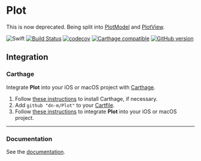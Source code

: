 # Plot

This is now deprecated. Being split into [PlotModel](https://github.com/dn-m/PlotModel) and [PlotView](https://github.com/dn-m/PlotView).

![Swift](https://img.shields.io/badge/%20in-swift%203.0-orange.svg)
[![Build Status](https://travis-ci.org/dn-m/Plot.svg?branch=master)](https://travis-ci.org/dn-m/Plot) 
[![codecov](https://codecov.io/gh/dn-m/Plot/branch/master/graph/badge.svg)](https://codecov.io/gh/dn-m/Plot) 
[![Carthage compatible](https://img.shields.io/badge/Carthage-compatible-4BC51D.svg?style=flat)](https://github.com/Carthage/Carthage) 
[![GitHub version](https://badge.fury.io/gh/dn-m%2FPlot.svg)](https://badge.fury.io/gh/dn-m%2FPlot) 

## Integration

### Carthage
Integrate **Plot** into your iOS or macOS project with [Carthage](https://github.com/Carthage/Carthage).

1. Follow [these instructions](https://github.com/Carthage/Carthage#installing-carthage) to install Carthage, if necessary.
2. Add `github "dn-m/Plot"` to your [Cartfile](https://github.com/Carthage/Carthage/blob/master/Documentation/Artifacts.md#cartfile).
3. Follow [these instructions](https://github.com/Carthage/Carthage#adding-frameworks-to-an-application) to integrate **Plot** into your iOS or macOS project.

---

### Documentation
See the [documentation](http://dn-m.github.io/Plot/).
